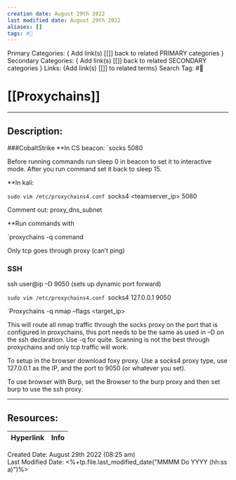 ```yaml
---
creation date: August 29th 2022
last modified date: August 29th 2022
aliases: []
tags: #📕
---
```


Primary Categories: { Add link(s) [[]] back to related PRIMARY categories }
Secondary Categories:  { Add link(s) [[]] back to related SECONDARY categories }
Links: {Add link(s) [[]] to related terms}
Search Tag: #📕  

# [[Proxychains]]  
___

## Description:  

###CobaltStrike
**In CS beacon:
`socks 5080
 
Before running commands run sleep 0 in beacon to set it to interactive mode. After you run command set it back to sleep 15.

**In kali:

`sudo vim /etc/proxychains4.conf
`socks4 <teamserver_ip> 5080

Comment out: proxy_dns_subnet

**Run commands with

`proxychains -q command

Only tcp goes through proxy (can’t ping)

### SSH

ssh user@ip –D 9050     (sets up dynamic port forward)

`sudo vim /etc/proxychains4.conf
`socks4 127.0.0.1 9050

`Proxychains -q nmap –flags <target_ip> 

This will route all nmap traffic through the socks proxy on the port that is configured in proxychains, this port needs to be the same as used in –D <port> on the ssh declaration. Use -q for quite. Scanning is not the best through proxychains and only tcp traffic will work.

To setup in the browser download foxy proxy. Use a socks4 proxy type, use 127.0.0.1 as the IP, and the port to 9050 (or whatever you set).

To use browser with Burp, set the Browser to the burp proxy and then set burp to use the ssh proxy.



___

## Resources:

| Hyperlink | Info |
| --------- | ---- |


Created Date: August 29th 2022 (08:25 am)  
Last Modified Date: <%+tp.file.last_modified_date("MMMM Do YYYY (hh:ss a)")%>
